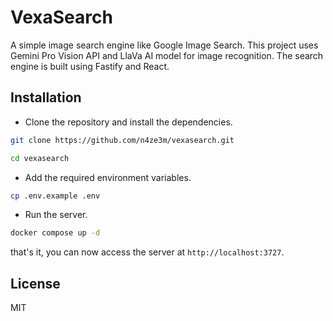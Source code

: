 # VexaSearch

A simple image search engine like Google Image Search. This project uses Gemini Pro Vision API and LlaVa AI model for image recognition. The search engine is built using Fastify and React.


## Installation

- Clone the repository and install the dependencies.

```bash
git clone https://github.com/n4ze3m/vexasearch.git
```

```bash
cd vexasearch
```

- Add the required environment variables.

```bash
cp .env.example .env
```

- Run the server.

```bash
docker compose up -d
```

that's it, you can now access the server at `http://localhost:3727`.

## License

MIT